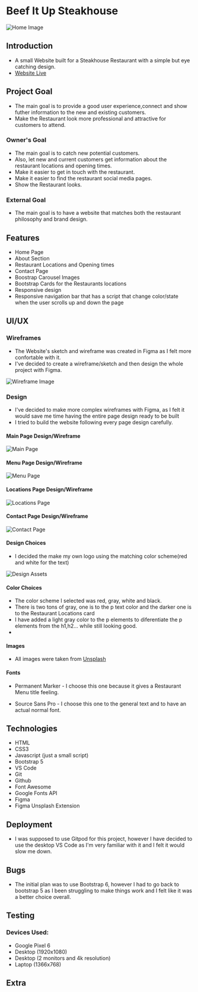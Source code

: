 # Beef It Up Steakhouse

![Home Image](./docs/images/home-img.png)

## Introduction
* A small Website built for a Steakhouse Restaurant with a simple but eye catching design.
* [Website Live](https://wesleyluiz21.github.io/BeefitUp-Restaurant-Project/)

## Project Goal

* The main goal is to provide a good user experience,connect and show futher information to the new and existing customers.
* Make the Restaurant look more professional and attractive for customers to attend.

### Owner's Goal

* The main goal is to catch new potential customers.
* Also, let new and current customers get information about the restaurant locations and opening times.
* Make it easier to get in touch with the restaurant.
* Make it easier to find the restaurant social media pages.
* Show the Restaurant looks.

### External Goal

* The main goal is to have a website that matches both the restaurant philosophy and brand design.

## Features

* Home Page
* About Section
* Restaurant Locations and Opening times
* Contact Page
* Boostrap Carousel Images
* Bootstrap Cards for the Restaurants locations
* Responsive design
* Responsive navigation bar that has a script that change color/state when the user scrolls up and down the page

## UI/UX


### Wireframes

* The Website's sketch and wireframe was created in Figma as I felt more confortable with it.
* I've decided to create a wireframe/sketch and then design the whole project with Figma.

![Wireframe Image](./docs/images/wireframe.png)

### Design

* I've decided to make more complex wireframes with Figma, as I felt it would save me time having the entire page design ready to be built
* I tried to build the website following every page design carefully.

#### Main Page Design/Wireframe

![Main Page](./docs/images/main-page.png)

#### Menu Page Design/Wireframe

![Menu Page](./docs/images/menu-page.png)

#### Locations Page Design/Wireframe

![Locations Page](./docs/images/locations-page.png)

#### Contact Page Design/Wireframe

![Contact Page](./docs/images/contact-page.png)

#### Design Choices

* I decided the make my own logo using the matching color scheme(red and white for the text)

![Design Assets](./docs/images/design-assets.png)

#### Color Choices

* The color scheme I selected was red, gray, white and black.
* There is two tons of gray, one is to the p text color and the darker one is to the Restaurant Locations card
* I have added a light gray color to the p elements to diferentiate the p elements from the h1,h2... while still looking good.
* 


#### Images

* All images were taken from [Unsplash](https://unsplash.com/)

#### Fonts 

* Permanent Marker - I choose this one because it gives a Restaurant Menu title feeling.

* Source Sans Pro - I choose this one to the general text and to have an actual normal font.

## Technologies

* HTML
* CSS3
* Javascript (just a small script)
* Bootstrap 5
* VS Code
* Git
* Github
* Font Awesome
* Google Fonts API
* Figma
* Figma Unsplash Extension

## Deployment

* I was supposed to use Gitpod for this project, however I have decided to use the desktop VS Code as I'm very familiar with it and I felt it would slow me down.


## Bugs 

* The initial plan was to use Bootstrap 6, however I had to go back to bootstrap 5 as I been struggling to make things work and I felt like it was a better choice overall.

## Testing

### Devices Used:

* Google Pixel 6
* Desktop (1920x1080)
* Desktop (2 monitors and 4k resolution)
* Laptop (1366x768)

## Extra 